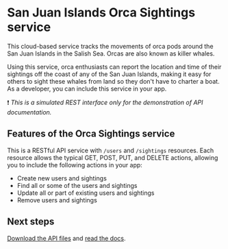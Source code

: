 # San Juan Islands Orca Sightings service

This cloud-based service tracks the movements of orca pods around the San Juan Islands in the Salish Sea. Orcas are also known as killer whales.

Using this service, orca enthusiasts can report the location and time of their sightings off the coast of any of the San Juan Islands, making it easy for others to sight these whales from land so they don't have to charter a boat. As a developer, you can include this service in your app.

❗ *This is a simulated REST interface only for the demonstration of API documentation.*

## Features of the Orca Sightings service

This is a RESTful API service with `/users` and `/sightings` resources. Each resource allows the typical GET, POST, PUT, and DELETE actions, allowing you to include the following actions in your app:

* Create new users and sightings
* Find all or some of the users and sightings
* Update all or part of existing users and sightings
* Remove users and sightings

## Next steps

[Download the API files](https://github.com/juliebro/orca-sightings-api/tree/main/api) and [read the docs](https://juliebro.github.io/orca-sightings-api/).
